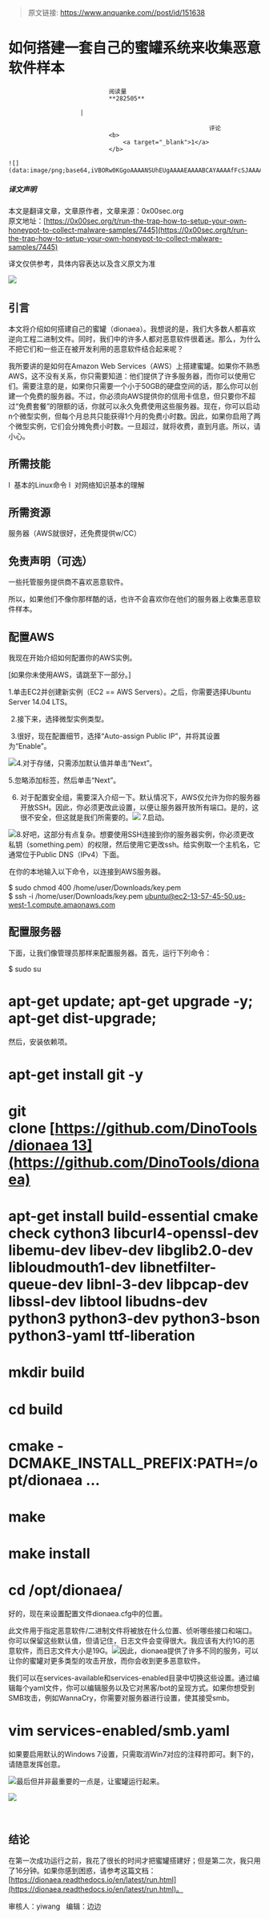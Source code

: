 > 原文链接: https://www.anquanke.com//post/id/151638 


# 如何搭建一套自己的蜜罐系统来收集恶意软件样本


                                阅读量   
                                **282505**
                            
                        |
                        
                                                            评论
                                <b>
                                    <a target="_blank">1</a>
                                </b>
                                                                                                                                    ![](data:image/png;base64,iVBORw0KGgoAAAANSUhEUgAAAAEAAAABCAYAAAAfFcSJAAAAAXNSR0IArs4c6QAAAARnQU1BAACxjwv8YQUAAAAJcEhZcwAADsQAAA7EAZUrDhsAAAANSURBVBhXYzh8+PB/AAffA0nNPuCLAAAAAElFTkSuQmCC)
                                                                                            



##### 译文声明

本文是翻译文章，文章原作者，文章来源：0x00sec.org
                                <br>原文地址：[https://0x00sec.org/t/run-the-trap-how-to-setup-your-own-honeypot-to-collect-malware-samples/7445](https://0x00sec.org/t/run-the-trap-how-to-setup-your-own-honeypot-to-collect-malware-samples/7445)

译文仅供参考，具体内容表达以及含义原文为准

[![](https://p3.ssl.qhimg.com/t01e65f681bfe07e149.jpg)](https://p3.ssl.qhimg.com/t01e65f681bfe07e149.jpg) 

## 引言

本文将介绍如何搭建自己的蜜罐（dionaea）。我想说的是，我们大多数人都喜欢逆向工程二进制文件。同时，我们中的许多人都对恶意软件很着迷。那么，为什么不把它们和一些正在被开发利用的恶意软件结合起来呢？

我所要讲的是如何在Amazon Web Services（AWS）上搭建蜜罐。如果你不熟悉AWS，这不没有关系，你只需要知道：他们提供了许多服务器，而你可以使用它们。需要注意的是，如果你只需要一个小于50GB的硬盘空间的话，那么你可以创建一个免费的服务器。不过，你必须向AWS提供你的信用卡信息，但只要你不超过“免费套餐”的限额的话，你就可以永久免费使用这些服务器。现在，你可以启动n个微型实例，但每个月总共只能获得1个月的免费小时数。因此，如果你启用了两个微型实例，它们会分摊免费小时数。一旦超过，就将收费，直到月底。所以，请小心。



## 所需技能

<!-- [if !supportLists]-->l  <!--[endif]-->基本的Linux命令

<!-- [if !supportLists]-->l  <!--[endif]-->对网络知识基本的理解



## 所需资源

服务器（AWS就很好，还免费提供w/CC）



## 免责声明（可选）

一些托管服务提供商不喜欢恶意软件。

所以，如果他们不像你那样酷的话，也许不会喜欢你在他们的服务器上收集恶意软件样本。



## 配置AWS

我现在开始介绍如何配置你的AWS实例。

[如果你未使用AWS，请跳至下一部分。]

1.单击EC2并创建新实例（EC2 == AWS Servers）。之后，你需要选择Ubuntu Server 14.04 LTS。

[![](data:image/png;base64,iVBORw0KGgoAAAANSUhEUgAAAAEAAAABCAYAAAAfFcSJAAAAAXNSR0IArs4c6QAAAARnQU1BAACxjwv8YQUAAAAJcEhZcwAADsQAAA7EAZUrDhsAAAANSURBVBhXYzh8+PB/AAffA0nNPuCLAAAAAElFTkSuQmCC)](https://p0.ssl.qhimg.com/t0111cbce47264fe90f.png) 2.接下来，选择微型实例类型。

[![](data:image/png;base64,iVBORw0KGgoAAAANSUhEUgAAAAEAAAABCAYAAAAfFcSJAAAAAXNSR0IArs4c6QAAAARnQU1BAACxjwv8YQUAAAAJcEhZcwAADsQAAA7EAZUrDhsAAAANSURBVBhXYzh8+PB/AAffA0nNPuCLAAAAAElFTkSuQmCC)](https://p5.ssl.qhimg.com/t01240cc8c43f66cd2c.png) 3.很好，现在配置细节，选择“Auto-assign Public IP”，并将其设置为“Enable”。

[![](https://p3.ssl.qhimg.com/t013561c65cb2e70808.png)](https://p3.ssl.qhimg.com/t013561c65cb2e70808.png)4.对于存储，只需添加默认值并单击“Next”。

5.忽略添加标签，然后单击“Next”。

6. 对于配置安全组，需要深入介绍一下。默认情况下，AWS仅允许为你的服务器开放SSH。因此，你必须更改此设置，以便让服务器开放所有端口。是的，这很不安全，但这就是我们所需要的。[![](https://p4.ssl.qhimg.com/t013ce030b88697fe6b.png)](https://p4.ssl.qhimg.com/t013ce030b88697fe6b.png) 7.启动。

[![](https://p0.ssl.qhimg.com/t01ba068b9fdade5a36.png)](https://p0.ssl.qhimg.com/t01ba068b9fdade5a36.png)8.好吧，这部分有点复杂。想要使用SSH连接到你的服务器实例，你必须更改私钥（something.pem）的权限，然后使用它更改ssh。给实例取一个主机名，它通常位于Public DNS（IPv4）下面。

[![](data:image/png;base64,iVBORw0KGgoAAAANSUhEUgAAAAEAAAABCAYAAAAfFcSJAAAAAXNSR0IArs4c6QAAAARnQU1BAACxjwv8YQUAAAAJcEhZcwAADsQAAA7EAZUrDhsAAAANSURBVBhXYzh8+PB/AAffA0nNPuCLAAAAAElFTkSuQmCC)](https://p3.ssl.qhimg.com/t01785318d05f41ec76.png)在你的本地输入以下命令，以连接到AWS服务器。

$ sudo chmod 400 /home/user/Downloads/key.pem<br>
$ ssh -i /home/user/Downloads/key.pem [ubuntu@ec2-13-57-45-50.us-west-1.compute.amaonaws.com](mailto:ubuntu@ec2-13-57-45-50.us-west-1.compute.amaonaws.com)



## 配置服务器

下面，让我们像管理员那样来配置服务器。首先，运行下列命令：

$ sudo su<br>
# apt-get update; apt-get upgrade -y; apt-get dist-upgrade;

然后，安装依赖项。

# apt-get install git -y<br>
# git clone [https://github.com/DinoTools/dionaea 13](https://github.com/DinoTools/dionaea)<br>
# apt-get install build-essential cmake check cython3 libcurl4-openssl-dev libemu-dev libev-dev libglib2.0-dev libloudmouth1-dev libnetfilter-queue-dev libnl-3-dev libpcap-dev libssl-dev libtool libudns-dev python3 python3-dev python3-bson python3-yaml ttf-liberation<br>
# mkdir build<br>
# cd build<br>
# cmake -DCMAKE_INSTALL_PREFIX:PATH=/opt/dionaea …<br>
# make<br>
# make install<br>
# cd /opt/dionaea/

好的，现在来设置配置文件dionaea.cfg中的位置。

此文件用于指定恶意软件/二进制文件将被放在什么位置、侦听哪些接口和端口。你可以保留这些默认值，但请记住，日志文件会变得很大。我应该有大约1G的恶意软件，而日志文件大小是19G。[![](https://p0.ssl.qhimg.com/t01d63df6c009e802fa.png)](https://p0.ssl.qhimg.com/t01d63df6c009e802fa.png)因此，dionaea提供了许多不同的服务，可以让你的蜜罐对更多类型的攻击开放，而你会收到更多恶意软件。

我们可以在services-available和services-enabled目录中切换这些设置。通过编辑每个yaml文件，你可以编辑服务以及它对黑客/bot的呈现方式。如果你想受到SMB攻击，例如WannaCry，你需要对服务器进行设置，使其接受smb。

# vim services-enabled/smb.yaml

如果要启用默认的Windows 7设置，只需取消Win7对应的注释符即可。剩下的，请随意发挥创意。

[![](https://p5.ssl.qhimg.com/t0173dc5e8fcad16eed.png)](https://p5.ssl.qhimg.com/t0173dc5e8fcad16eed.png)最后但并非最重要的一点是，让蜜罐运行起来。

[![](https://p4.ssl.qhimg.com/t01a858dadddbc28ab4.png)](https://p4.ssl.qhimg.com/t01a858dadddbc28ab4.png)

 

## 结论

在第一次成功运行之前，我花了很长的时间才把蜜罐搭建好；但是第二次，我只用了16分钟。如果你感到困惑，请参考这篇文档：[https://dionaea.readthedocs.io/en/latest/run.html](https://dionaea.readthedocs.io/en/latest/run.html)。

审核人：yiwang   编辑：边边

